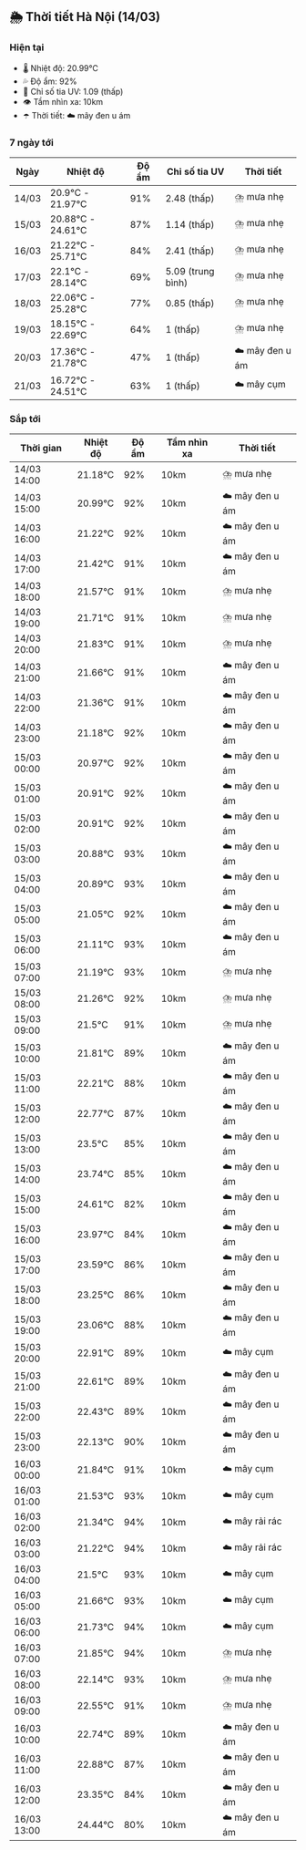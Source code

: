 ## 🌦️ Thời tiết Hà Nội (14/03)

### Hiện tại

- 🌡️ Nhiệt độ: 20.99℃
- 💦 Độ ẩm: 92%
- 🌟 Chỉ số tia UV: 1.09 (thấp)
- 👁️ Tầm nhìn xa: 10km
- ☂️ Thời tiết: ☁️ mây đen u ám

### 7 ngày tới

| Ngày | Nhiệt độ | Độ ẩm | Chỉ số tia UV | Thời tiết |
| --- | --- | --- | --- | --- |
| 14/03 | 20.9℃ - 21.97℃ | 91% | 2.48 (thấp) | ⛈️ mưa nhẹ |
| 15/03 | 20.88℃ - 24.61℃ | 87% | 1.14 (thấp) | ⛈️ mưa nhẹ |
| 16/03 | 21.22℃ - 25.71℃ | 84% | 2.41 (thấp) | ⛈️ mưa nhẹ |
| 17/03 | 22.1℃ - 28.14℃ | 69% | 5.09 (trung bình) | ⛈️ mưa nhẹ |
| 18/03 | 22.06℃ - 25.28℃ | 77% | 0.85 (thấp) | ⛈️ mưa nhẹ |
| 19/03 | 18.15℃ - 22.69℃ | 64% | 1 (thấp) | ⛈️ mưa nhẹ |
| 20/03 | 17.36℃ - 21.78℃ | 47% | 1 (thấp) | ☁️ mây đen u ám |
| 21/03 | 16.72℃ - 24.51℃ | 63% | 1 (thấp) | ☁️ mây cụm |

### Sắp tới

| Thời gian | Nhiệt độ | Độ ẩm | Tầm nhìn xa | Thời tiết |
| --- | --- | --- | --- | --- |
| 14/03 14:00 | 21.18℃ | 92% | 10km | ⛈️ mưa nhẹ |
| 14/03 15:00 | 20.99℃ | 92% | 10km | ☁️ mây đen u ám |
| 14/03 16:00 | 21.22℃ | 92% | 10km | ☁️ mây đen u ám |
| 14/03 17:00 | 21.42℃ | 91% | 10km | ☁️ mây đen u ám |
| 14/03 18:00 | 21.57℃ | 91% | 10km | ⛈️ mưa nhẹ |
| 14/03 19:00 | 21.71℃ | 91% | 10km | ⛈️ mưa nhẹ |
| 14/03 20:00 | 21.83℃ | 91% | 10km | ⛈️ mưa nhẹ |
| 14/03 21:00 | 21.66℃ | 91% | 10km | ☁️ mây đen u ám |
| 14/03 22:00 | 21.36℃ | 91% | 10km | ☁️ mây đen u ám |
| 14/03 23:00 | 21.18℃ | 92% | 10km | ☁️ mây đen u ám |
| 15/03 00:00 | 20.97℃ | 92% | 10km | ☁️ mây đen u ám |
| 15/03 01:00 | 20.91℃ | 92% | 10km | ☁️ mây đen u ám |
| 15/03 02:00 | 20.91℃ | 92% | 10km | ☁️ mây đen u ám |
| 15/03 03:00 | 20.88℃ | 93% | 10km | ☁️ mây đen u ám |
| 15/03 04:00 | 20.89℃ | 93% | 10km | ☁️ mây đen u ám |
| 15/03 05:00 | 21.05℃ | 92% | 10km | ☁️ mây đen u ám |
| 15/03 06:00 | 21.11℃ | 93% | 10km | ☁️ mây đen u ám |
| 15/03 07:00 | 21.19℃ | 93% | 10km | ⛈️ mưa nhẹ |
| 15/03 08:00 | 21.26℃ | 92% | 10km | ⛈️ mưa nhẹ |
| 15/03 09:00 | 21.5℃ | 91% | 10km | ⛈️ mưa nhẹ |
| 15/03 10:00 | 21.81℃ | 89% | 10km | ☁️ mây đen u ám |
| 15/03 11:00 | 22.21℃ | 88% | 10km | ☁️ mây đen u ám |
| 15/03 12:00 | 22.77℃ | 87% | 10km | ☁️ mây đen u ám |
| 15/03 13:00 | 23.5℃ | 85% | 10km | ☁️ mây đen u ám |
| 15/03 14:00 | 23.74℃ | 85% | 10km | ☁️ mây đen u ám |
| 15/03 15:00 | 24.61℃ | 82% | 10km | ☁️ mây đen u ám |
| 15/03 16:00 | 23.97℃ | 84% | 10km | ☁️ mây đen u ám |
| 15/03 17:00 | 23.59℃ | 86% | 10km | ☁️ mây đen u ám |
| 15/03 18:00 | 23.25℃ | 86% | 10km | ☁️ mây đen u ám |
| 15/03 19:00 | 23.06℃ | 88% | 10km | ☁️ mây đen u ám |
| 15/03 20:00 | 22.91℃ | 89% | 10km | ☁️ mây cụm |
| 15/03 21:00 | 22.61℃ | 89% | 10km | ☁️ mây đen u ám |
| 15/03 22:00 | 22.43℃ | 89% | 10km | ☁️ mây đen u ám |
| 15/03 23:00 | 22.13℃ | 90% | 10km | ☁️ mây đen u ám |
| 16/03 00:00 | 21.84℃ | 91% | 10km | ☁️ mây cụm |
| 16/03 01:00 | 21.53℃ | 93% | 10km | ☁️ mây cụm |
| 16/03 02:00 | 21.34℃ | 94% | 10km | ☁️ mây rải rác |
| 16/03 03:00 | 21.22℃ | 94% | 10km | ☁️ mây rải rác |
| 16/03 04:00 | 21.5℃ | 93% | 10km | ☁️ mây cụm |
| 16/03 05:00 | 21.66℃ | 93% | 10km | ☁️ mây cụm |
| 16/03 06:00 | 21.73℃ | 94% | 10km | ☁️ mây cụm |
| 16/03 07:00 | 21.85℃ | 94% | 10km | ⛈️ mưa nhẹ |
| 16/03 08:00 | 22.14℃ | 93% | 10km | ⛈️ mưa nhẹ |
| 16/03 09:00 | 22.55℃ | 91% | 10km | ⛈️ mưa nhẹ |
| 16/03 10:00 | 22.74℃ | 89% | 10km | ☁️ mây đen u ám |
| 16/03 11:00 | 22.88℃ | 87% | 10km | ☁️ mây đen u ám |
| 16/03 12:00 | 23.35℃ | 84% | 10km | ☁️ mây đen u ám |
| 16/03 13:00 | 24.44℃ | 80% | 10km | ☁️ mây đen u ám |
